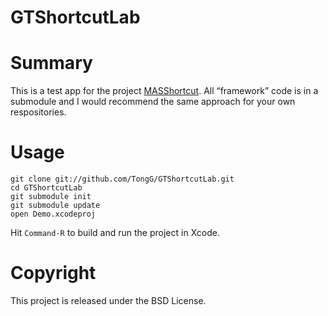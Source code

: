 GTShortcutLab
=============

# Summary

This is a test app for the project [MASShortcut](https://github.com/TongG/MASShortcut). All “framework” code is in a submodule and I would recommend the same approach for your own respositories.

# Usage

	git clone git://github.com/TongG/GTShortcutLab.git
	cd GTShortcutLab
	git submodule init
	git submodule update
	open Demo.xcodeproj

Hit `Command-R` to build and run the project in Xcode.

# Copyright

This project is released under the BSD License.
